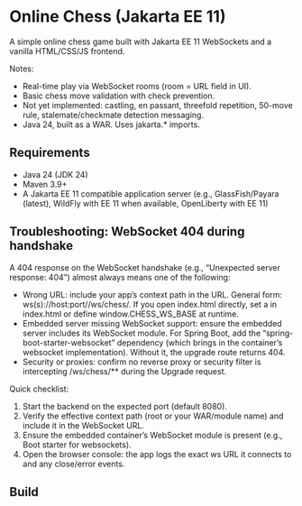# Online Chess (Jakarta EE 11)

A simple online chess game built with Jakarta EE 11 WebSockets and a vanilla HTML/CSS/JS frontend.

Notes:
- Real-time play via WebSocket rooms (room = URL field in UI).
- Basic chess move validation with check prevention.
- Not yet implemented: castling, en passant, threefold repetition, 50-move rule, stalemate/checkmate detection messaging.
- Java 24, built as a WAR. Uses jakarta.\* imports.

## Requirements

- Java 24 (JDK 24)
- Maven 3.9+
- A Jakarta EE 11 compatible application server (e.g., GlassFish/Payara (latest), WildFly with EE 11 when available, OpenLiberty with EE 11)

## Troubleshooting: WebSocket 404 during handshake

A 404 response on the WebSocket handshake (e.g., “Unexpected server response: 404”) almost always means one of the following:
- Wrong URL: include your app’s context path in the URL. General form: ws(s)://host:port/<context>/ws/chess/<roomId>. If you open index.html directly, set a <meta name="ws-base" content="ws://localhost:8080/<context>"> in index.html or define window.CHESS_WS_BASE at runtime.
- Embedded server missing WebSocket support: ensure the embedded server includes its WebSocket module. For Spring Boot, add the “spring-boot-starter-websocket” dependency (which brings in the container’s websocket implementation). Without it, the upgrade route returns 404.
- Security or proxies: confirm no reverse proxy or security filter is intercepting /ws/chess/** during the Upgrade request.

Quick checklist:
1) Start the backend on the expected port (default 8080).
2) Verify the effective context path (root or your WAR/module name) and include it in the WebSocket URL.
3) Ensure the embedded container’s WebSocket module is present (e.g., Boot starter for websockets).
4) Open the browser console: the app logs the exact ws URL it connects to and any close/error events.

## Build
